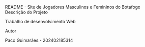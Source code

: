README - Site de Jogadores Masculinos e Femininos do Botafogo Descrição do Projeto

Trabalho de desenvolvimento Web

Autor

Paco Guimarães - 202402185314